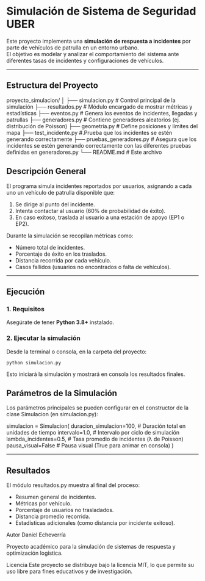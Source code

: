 # Simulación de Sistema de Seguridad UBER

Este proyecto implementa una **simulación de respuesta a incidentes** por parte de vehículos de patrulla en un entorno urbano.  
El objetivo es modelar y analizar el comportamiento del sistema ante diferentes tasas de incidentes y configuraciones de vehículos.

---

## Estructura del Proyecto

proyecto_simulacion/
│
├── simulacion.py # Control principal de la simulación
├── resultados.py # Módulo encargado de mostrar métricas y estadísticas
├── eventos.py # Genera los eventos de incidentes, llegadas y patrullas
├── generadores.py # Contiene generadores aleatorios (ej. distribución de Poisson)
├── geometria.py # Define posiciones y límites del mapa
├── test_incidente.py #.Prueba que los incidentes se estén generando correctamente
├── pruebas_generadores.py # Asegura que los incidentes se estén generando correctamente con las diferentes pruebas definidas en generadores.py
└── README.md # Este archivo


## Descripción General

El programa simula incidentes reportados por usuarios, asignando a cada uno un vehículo de patrulla disponible que:
1. Se dirige al punto del incidente.  
2. Intenta contactar al usuario (60% de probabilidad de éxito).  
3. En caso exitoso, traslada al usuario a una estación de apoyo (EP1 o EP2).  

Durante la simulación se recopilan métricas como:
- Número total de incidentes.
- Porcentaje de éxito en los traslados.
- Distancia recorrida por cada vehículo.
- Casos fallidos (usuarios no encontrados o falta de vehículos).

---

## Ejecución

### 1. Requisitos
Asegúrate de tener **Python 3.8+** instalado.

### 2. Ejecutar la simulación
Desde la terminal o consola, en la carpeta del proyecto:

```
python simulacion.py
```

Esto iniciará la simulación y mostrará en consola los resultados finales.

## Parámetros de la Simulación
Los parámetros principales se pueden configurar en el constructor de la clase Simulacion (en simulacion.py):

  simulacion = Simulacion(
      duracion_simulacion=100,   # Duración total en unidades de tiempo
      intervalo=1.0,             # Intervalo por ciclo de simulación
      lambda_incidentes=0.5,     # Tasa promedio de incidentes (λ de Poisson)
      pausa_visual=False         # Pausa visual (True para animar en consola)
  )

---
## Resultados

El módulo resultados.py muestra al final del proceso:

  - Resumen general de incidentes.
  - Métricas por vehículo.
  - Porcentaje de usuarios no trasladados.
  - Distancia promedio recorrida.
  - Estadísticas adicionales (como distancia por incidente exitoso).

Autor
Daniel Echeverría

Proyecto académico para la simulación de sistemas de respuesta y optimización logística.

Licencia
Este proyecto se distribuye bajo la licencia MIT, lo que permite su uso libre para fines educativos y de investigación.
